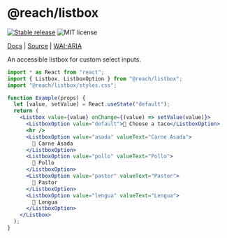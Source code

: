 # @reach/listbox

[![Stable release](https://img.shields.io/npm/v/@reach/listbox.svg)](https://npm.im/@reach/listbox) ![MIT license](https://badgen.now.sh/badge/license/MIT)

[Docs](https://reach.tech/listbox) | [Source](https://github.com/reach/reach-ui/tree/main/packages/listbox) | [WAI-ARIA](https://www.w3.org/TR/wai-aria-practices-1.2/#Listbox)

An accessible listbox for custom select inputs.

```jsx
import * as React from "react";
import { Listbox, ListboxOption } from "@reach/listbox";
import "@reach/listbox/styles.css";

function Example(props) {
  let [value, setValue] = React.useState("default");
  return (
    <Listbox value={value} onChange={(value) => setValue(value)}>
      <ListboxOption value="default">🌮 Choose a taco</ListboxOption>
      <hr />
      <ListboxOption value="asada" valueText="Carne Asada">
        🌮 Carne Asada
      </ListboxOption>
      <ListboxOption value="pollo" valueText="Pollo">
        🌮 Pollo
      </ListboxOption>
      <ListboxOption value="pastor" valueText="Pastor">
        🌮 Pastor
      </ListboxOption>
      <ListboxOption value="lengua" valueText="Lengua">
        🌮 Lengua
      </ListboxOption>
    </Listbox>
  );
}
```
